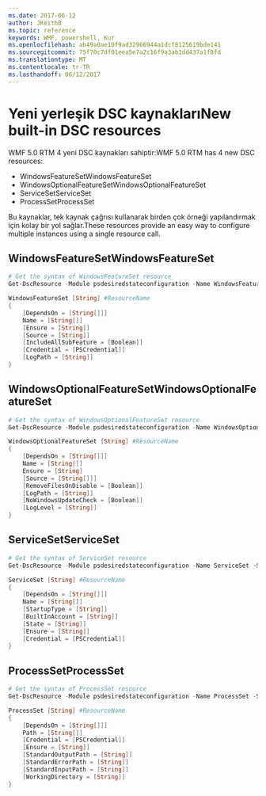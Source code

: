 ```yaml
---
ms.date: 2017-06-12
author: JKeithB
ms.topic: reference
keywords: WMF, powershell, Kur
ms.openlocfilehash: ab49a0ae10f9ad32966944a1dcf8125619bde141
ms.sourcegitcommit: 75f70c7df01eea5e7a2c16f9a3ab1dd437a1f8fd
ms.translationtype: MT
ms.contentlocale: tr-TR
ms.lasthandoff: 06/12/2017
---
```

# <a name="new-built-in-dsc-resources"></a><span data-ttu-id="59502-102">Yeni yerleşik DSC kaynakları</span><span class="sxs-lookup"><span data-stu-id="59502-102">New built-in DSC resources</span></span>

<span data-ttu-id="59502-103">WMF 5.0 RTM 4 yeni DSC kaynakları sahiptir:</span><span class="sxs-lookup"><span data-stu-id="59502-103">WMF 5.0 RTM has 4 new DSC resources:</span></span> 
* <span data-ttu-id="59502-104">WindowsFeatureSet</span><span class="sxs-lookup"><span data-stu-id="59502-104">WindowsFeatureSet</span></span>
* <span data-ttu-id="59502-105">WindowsOptionalFeatureSet</span><span class="sxs-lookup"><span data-stu-id="59502-105">WindowsOptionalFeatureSet</span></span>
* <span data-ttu-id="59502-106">ServiceSet</span><span class="sxs-lookup"><span data-stu-id="59502-106">ServiceSet</span></span>
* <span data-ttu-id="59502-107">ProcessSet</span><span class="sxs-lookup"><span data-stu-id="59502-107">ProcessSet</span></span> 

<span data-ttu-id="59502-108">Bu kaynaklar, tek kaynak çağrısı kullanarak birden çok örneği yapılandırmak için kolay bir yol sağlar.</span><span class="sxs-lookup"><span data-stu-id="59502-108">These resources provide an easy way to configure multiple instances using a single resource call.</span></span>

## <a name="windowsfeatureset"></a><span data-ttu-id="59502-109">WindowsFeatureSet</span><span class="sxs-lookup"><span data-stu-id="59502-109">WindowsFeatureSet</span></span>

```powershell
# Get the syntax of WindowsFeatureSet resource
Get-DscResource -Module psdesiredstateconfiguration -Name WindowsFeatureSet -Syntax

WindowsFeatureSet [String] #ResourceName
{
    [DependsOn = [String[]]]
    Name = [String[]]
    [Ensure = [String]]
    [Source = [String]]
    [IncludeAllSubFeature = [Boolean]]
    [Credential = [PSCredential]]
    [LogPath = [String]]
}
```

## <a name="windowsoptionalfeatureset"></a><span data-ttu-id="59502-110">WindowsOptionalFeatureSet</span><span class="sxs-lookup"><span data-stu-id="59502-110">WindowsOptionalFeatureSet</span></span> 

```powershell
# Get the syntax of WindowsOptionalFeatureSet resource
Get-DscResource -Module psdesiredstateconfiguration -Name WindowsOptionalFeatureSet -Syntax

WindowsOptionalFeatureSet [String] #ResourceName
{
    [DependsOn = [String[]]]
    Name = [String[]]
    Ensure = [String]
    [Source = [String[]]]
    [RemoveFilesOnDisable = [Boolean]]
    [LogPath = [String]]
    [NoWindowsUpdateCheck = [Boolean]]
    [LogLevel = [String]]
}
```

## <a name="serviceset"></a><span data-ttu-id="59502-111">ServiceSet</span><span class="sxs-lookup"><span data-stu-id="59502-111">ServiceSet</span></span> 

```powershell
# Get the syntax of ServiceSet resource
Get-DscResource -Module psdesiredstateconfiguration -Name ServiceSet -Syntax

ServiceSet [String] #ResourceName
{
    [DependsOn = [String[]]]
    Name = [String[]]
    [StartupType = [String]]
    [BuiltInAccount = [String]]
    [State = [String]]
    [Ensure = [String]]
    [Credential = [PSCredential]]
}
```

## <a name="processset"></a><span data-ttu-id="59502-112">ProcessSet</span><span class="sxs-lookup"><span data-stu-id="59502-112">ProcessSet</span></span> 

```powershell
# Get the syntax of ProcessSet resource
Get-DscResource -Module psdesiredstateconfiguration -Name ProcessSet -Syntax

ProcessSet [String] #ResourceName
{
    [DependsOn = [String[]]]
    Path = [String[]]
    [Credential = [PSCredential]]
    [Ensure = [String]]
    [StandardOutputPath = [String]]
    [StandardErrorPath = [String]]
    [StandardInputPath = [String]]
    [WorkingDirectory = [String]]
}
```

